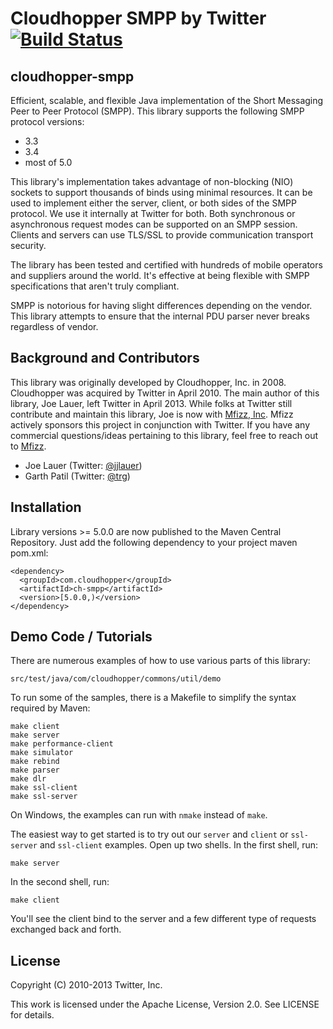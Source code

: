 Cloudhopper SMPP by Twitter [![Build Status](https://secure.travis-ci.org/twitter/cloudhopper-smpp.png?branch=master)](http://travis-ci.org/twitter/cloudhopper-smpp)
============================

cloudhopper-smpp
------------------------

Efficient, scalable, and flexible Java implementation of the Short Messaging
Peer to Peer Protocol (SMPP). This library supports the following SMPP protocol
versions:

 - 3.3
 - 3.4
 - most of 5.0

This library's implementation takes advantage of non-blocking (NIO) sockets to
support thousands of binds using minimal resources.  It can be used to
implement either the server, client, or both sides of the SMPP protocol. We use
it internally at Twitter for both.  Both synchronous or asynchronous request
modes can be supported on an SMPP session. Clients and servers can use TLS/SSL to 
provide communication transport security.

The library has been tested and certified with hundreds of mobile operators
and suppliers around the world.  It's effective at being flexible with SMPP
specifications that aren't truly compliant.

SMPP is notorious for having slight differences depending on the vendor. This
library attempts to ensure that the internal PDU parser never breaks regardless
of vendor.

Background and Contributors
---------------------------

This library was originally developed by Cloudhopper, Inc. in 2008. Cloudhopper
was acquired by Twitter in April 2010. The main author of this library,
Joe Lauer, left Twitter in April 2013. While folks at Twitter still contribute
and maintain this library, Joe is now with [Mfizz, Inc](http://mfizz.com).
Mfizz actively sponsors this project in conjunction with Twitter. If you have
any commercial questions/ideas pertaining to this library, feel free to reach
out to [Mfizz](http://mfizz.com).

- Joe Lauer (Twitter: [@jjlauer](http://twitter.com/jjlauer))
- Garth Patil (Twitter: [@trg](http://twitter.com/trg))

Installation
------------

Library versions >= 5.0.0 are now published to the Maven Central Repository.
Just add the following dependency to your project maven pom.xml:

    <dependency>
      <groupId>com.cloudhopper</groupId>
      <artifactId>ch-smpp</artifactId>
      <version>[5.0.0,)</version>
    </dependency>

Demo Code / Tutorials
---------------------

There are numerous examples of how to use various parts of this library:

    src/test/java/com/cloudhopper/commons/util/demo

To run some of the samples, there is a Makefile to simplify the syntax required
by Maven:

    make client
    make server
    make performance-client
    make simulator
    make rebind
    make parser
    make dlr
    make ssl-client
    make ssl-server

On Windows, the examples can run with `nmake` instead of `make`.

The easiest way to get started is to try out our `server` and `client` or `ssl-server`
and `ssl-client` examples. Open up two shells.  In the first shell, run:

    make server

In the second shell, run:

    make client

You'll see the client bind to the server and a few different type of requests
exchanged back and forth.

License
-------

Copyright (C) 2010-2013 Twitter, Inc.

This work is licensed under the Apache License, Version 2.0. See LICENSE for details.
